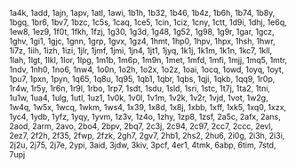1a4k, 1add, 1ajn, 1apv, 1atl, 1awi, 1b1h, 1b32, 1b46, 1b4z, 1b6h, 1b74, 1b8y, 1bgq, 1br6, 1bv7, 1bzc, 1c5s, 1caq, 1ce5, 1cin, 1ciz, 1cny, 1ctt, 1d9i, 1dhj, 1e6q, 1ew8, 1ez9, 1f0t, 1fkh, 1fzj, 1g30, 1g3d, 1g48, 1g52, 1g98, 1g9r, 1gar, 1gcz, 1ghv, 1gi1, 1gjc, 1gnn, 1grp, 1gvx, 1gz4, 1hmt, 1hp0, 1hpv, 1hpx, 1hsh, 1hwr, 1i7z, 1iih, 1izh, 1izi, 1jlr, 1jmf, 1jmi, 1jn4, 1jt1, 1jyq, 1k1j, 1k1m, 1k1n, 1kc7, 1kll, 1lah, 1lgt, 1lkl, 1lor, 1lpg, 1m1b, 1m6p, 1m9n, 1met, 1mfd, 1mfi, 1mjj, 1mq5, 1mtr, 1ndv, 1nh0, 1no6, 1nw4, 1o0n, 1o2h, 1o2x, 1o2z, 1oai, 1ocq, 1owd, 1oyq, 1oyt, 1pu7, 1pxn, 1pyn, 1q65, 1q8u, 1q95, 1qb1, 1qbr, 1qbs, 1qji, 1qkb, 1qq9, 1r0p, 1r4w, 1r5y, 1r6n, 1r9l, 1rbo, 1rp7, 1sdt, 1sdu, 1sld, 1sri, 1stc, 1t7j, 1ta2, 1tni, 1u1w, 1ua4, 1ulg, 1utl, 1uz1, 1v0k, 1v0l, 1v1m, 1v2k, 1v2r, 1vjd, 1vot, 1w2g, 1w4q, 1w5x, 1wcq, 1wkm, 1ws4, 1x39, 1x8d, 1x8j, 1xbb, 1xff, 1xk5, 1xq0, 1xzx, 1yc4, 1ydb, 1yfz, 1yqy, 1yvm, 1z3v, 1z4o, 1zhy, 1zp8, 1zsf, 2a5c, 2afx, 2ans, 2aod, 2arm, 2avo, 2bo4, 2bpv, 2bq7, 2c3j, 2c94, 2c97, 2cc7, 2ccc, 2evl, 2ez7, 2f2h, 2f35, 2fwp, 2fzk, 2gh7, 2gv7, 2hb1, 2hs2, 2hu6, 2i0g, 2i3h, 2i3i, 2j2u, 2j75, 2j7e, 2ypi, 3aid, 3jdw, 3kiv, 3pcf, 4er1, 4tmk, 6abp, 6tim, 7std, 7upj
